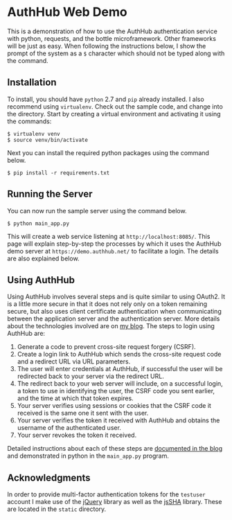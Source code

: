 AuthHub Web Demo
================

This is a demonstration of how to use the AuthHub authentication service with
python, requests, and the bottle microframework. Other frameworks will be just
as easy. When following the instructions below, I show the prompt of the
system as a `$` character which should not be typed along with the command.

Installation
------------

To install, you should have `python` 2.7 and `pip` already installed. I also
recommend using `virtualenv`. Check out the sample code, and change into the
directory. Start by creating a virtual environment and
activating it using the commands:

    $ virtualenv venv
    $ source venv/bin/activate

Next you can install the required python packages using the command below.

    $ pip install -r requirements.txt

Running the Server
------------------

You can now run the sample server using the command below.

    $ python main_app.py

This will create a web service listening at `http://localhost:8085/`. This
page will explain step-by-step the processes by which it uses the AuthHub demo
server at `https://demo.authhub.net/` to facilitate a login. The details are
also explained below.

Using AuthHub
-------------

Using AuthHub involves several steps and is quite similar to using OAuth2. It
is a little more secure in that it does not rely only on a token remaining
secure, but also uses client certificate authentication when communicating
between the application server and the authentication server. More details
about the technologies involved are on [my
blog](https://idolstarastronomer.com/authhub-part-1.html). The steps to login
using AuthHub are:

1. Generate a code to prevent cross-site request forgery (CSRF).
2. Create a login link to AuthHub which sends the cross-site request code and
a redirect URL via URL parameters.
3. The user will enter credentials at AuthHub, if successful the user will be
redirected back to your server via the redirect URL.
4. The redirect back to your web server will include, on a successful login, a
token to use in identifying the user, the CSRF code you sent earlier, and the
time at which that token expires.
5. Your server verifies using sessions or cookies that the CSRF code it
received is the same one it sent with the user.
5. Your server verifies the token it received with AuthHub and obtains the
username of the authenticated user.
6. Your server revokes the token it received.

Detailed instructions about each of these steps are [documented in the
blog](https://idolstarastronomer.com/authhub-part-2.html) and demonstrated in
python in the `main_app.py` program.

Acknowledgments
---------------

In order to provide multi-factor authentication tokens for the `testuser`
account I make use of the [jQuery](http://jquery.com/) library as well as the
[jsSHA](http://caligatio.github.io/jsSHA/) library. These are located in the
`static` directory.
